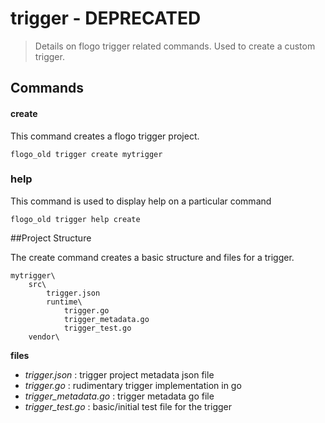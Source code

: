 # trigger - DEPRECATED
> Details on flogo trigger related commands.  Used to create a custom trigger.

## Commands
#### create
This command creates a flogo trigger project.
	
	flogo_old trigger create mytrigger
	 	 

### help
This command is used to display help on a particular command
	
	flogo_old trigger help create

##Project Structure

The create command creates a basic structure and files for a trigger.


	mytrigger\
		src\
			trigger.json
			runtime\
				trigger.go
				trigger_metadata.go
				trigger_test.go
		vendor\

**files**

- *trigger.json* : trigger project metadata json file
- *trigger.go*   : rudimentary trigger implementation in go
- *trigger_metadata.go* : trigger metadata go file
- *trigger_test.go* : basic/initial test file for the trigger

		